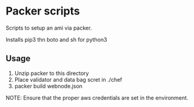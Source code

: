 # Packer scripts

Scripts to setup an ami via packer.

Installs pip3 thn boto and sh for python3

## Usage

1. Unzip packer to this directory
2. Place validator and data bag scret in ./chef
3. packer build webnode.json

NOTE: Ensure that the proper aws credentials are set in the environment.
